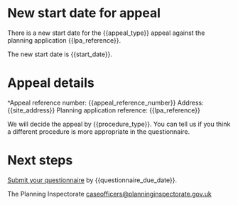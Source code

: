 # New start date for appeal

There is a new start date for the {{appeal_type}} appeal against the planning application {{lpa_reference}}.

The new start date is {{start_date}}.

# Appeal details

^Appeal reference number: {{appeal_reference_number}}
Address: {{site_address}}
Planning application reference: {{lpa_reference}}

We will decide the appeal by {{procedure_type}}. You can tell us if you think a different procedure is more appropriate in the questionnaire.

# Next steps

[Submit your questionnaire](https://appeal-planning-decision.service.gov.uk/manage-appeals/your-email-address) by {{questionnaire_due_date}}.

The Planning Inspectorate
caseofficers@planninginspectorate.gov.uk
